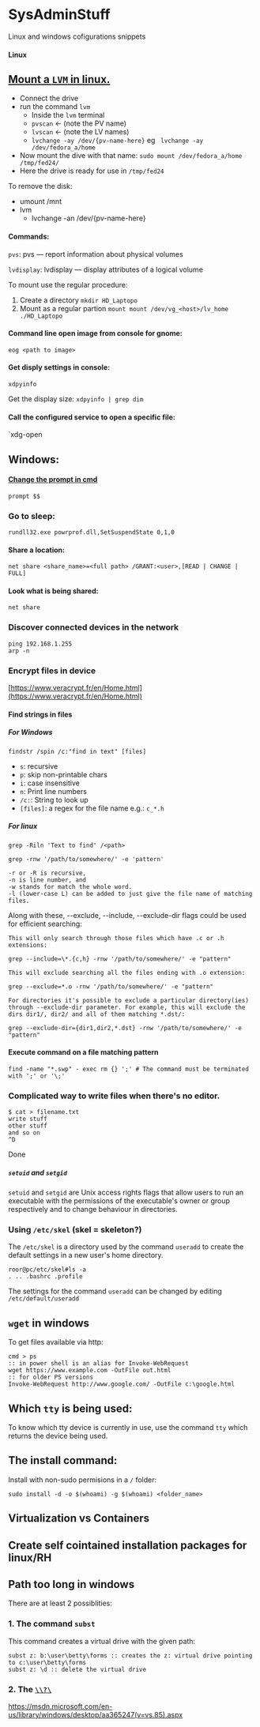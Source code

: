 # SysAdminStuff
Linux and windows cofigurations snippets

#### Linux

## [Mount a `LVM` in linux.](http://www.digitage.co.uk/digitage/library/linux/mounting-external-lvm-disk-in-linux)
  - Connect the drive
  - run the command `lvm`
    - Inside the `lvm` terminal
    - `pvscan` <- (note the PV name)
    - `lvscan` <- (note the LV names)
    - `lvchange -ay /dev/{pv-name-here}` eg ` lvchange -ay /dev/fedora_a/home`
  - Now mount the dive with that name: `sudo mount /dev/fedora_a/home /tmp/fed24/`
  - Here the drive is ready for use in `/tmp/fed24`

  To remove the disk:

  - umount /mnt
  - lvm
    - lvchange -an /dev/{pv-name-here}


#### Commands:
`pvs`:
     pvs — report information about physical volumes

`lvdisplay`:
    lvdisplay — display attributes of a logical volume


To mount use the regular procedure:

1. Create a directory
    `mkdir HD_Laptopo`
2. Mount as a regular partion
    `mount mount /dev/vg_<host>/lv_home ./HD_Laptopo`

#### Command line open image from console for gnome:
`eog <path to image>`

#### Get disply settings in console:
`xdpyinfo`

Get the display size:
`xdpyinfo | grep dim`

#### Call the configured service to open a specific file:
`xdg-open <path to file>


## Windows:
#### [Change the prompt in cmd](https://www.microsoft.com/resources/documentation/windows/xp/all/proddocs/en-us/prompt.mspx?mfr=true)
```
prompt $$
```
### Go to sleep:
```
rundll32.exe powrprof.dll,SetSuspendState 0,1,0
```
#### Share a location:
`net share <share_name>=<full path> /GRANT:<user>,[READ | CHANGE | FULL]`

#### Look what is being shared:
`net share`


### Discover connected devices in the network
```
ping 192.168.1.255
arp -n
```


### Encrypt files in device

[https://www.veracrypt.fr/en/Home.html](https://www.veracrypt.fr/en/Home.html)


#### Find strings in files
##### For Windows
```
findstr /spin /c:"find in text" [files]
```
* `s`: recursive
* `p`: skip non-printable chars
* `i`: case insensitive
* `n`: Print line numbers
* `/c:`: String to look up
* `[files]`: a regex for the file name e.g.: `c_*.h`

##### For linux
```
grep -Riln 'Text to find' /<path>
```

```
grep -rnw '/path/to/somewhere/' -e 'pattern'
```
    -r or -R is recursive,
    -n is line number, and
    -w stands for match the whole word.
    -l (lower-case L) can be added to just give the file name of matching files.

Along with these, --exclude, --include, --exclude-dir flags could be used for efficient searching:

    This will only search through those files which have .c or .h extensions:

    grep --include=\*.{c,h} -rnw '/path/to/somewhere/' -e "pattern"

    This will exclude searching all the files ending with .o extension:

    grep --exclude=*.o -rnw '/path/to/somewhere/' -e "pattern"

    For directories it's possible to exclude a particular directory(ies) through --exclude-dir parameter. For example, this will exclude the dirs dir1/, dir2/ and all of them matching *.dst/:

    grep --exclude-dir={dir1,dir2,*.dst} -rnw '/path/to/somewhere/' -e "pattern"




#### Execute command on a file matching pattern
```
find -name "*.swp" - exec rm {} ';' # The command must be terminated with ';' or '\;'
```


### Complicated way to write files when there's no editor.

```
$ cat > filename.txt
write stuff
other stuff
and so on
^D
```
Done


##### `setuid` and `setgid`

`setuid` and `setgid` are Unix access rights flags that allow users to run an executable with the permissions of the executable's owner or group respectively and to change behaviour in directories.

### Using `/etc/skel` (skel = skeleton?)

The `/etc/skel` is a directory used by the command `useradd` to create
the default settings in a new user's home directory.

```
roor@pc/etc/skel#ls -a
. .. .bashrc .profile
```

The settings for the command `useradd` can be changed by editing
`/etc/default/useradd`


## `wget` in windows

To get files available via http:
```
cmd > ps
:: in power shell is an alias for Invoke-WebRequest
wget https://www.example.com -OutFile out.html
:: for older PS versions
Invoke-WebRequest http://www.google.com/ -OutFile c:\google.html
```

## Which `tty` is being used:
To know which tty device is currently in use, use the command `tty`
which returns the device being used.

## The install command:
Install with non-sudo permisions in a `/` folder:
```
sudo install -d -o $(whoami) -g $(whoami) <folder_name>
```

## Virtualization vs Containers




## Create self cointained installation packages for linux/RH

## Path too long in windows

There are at least 2 possiblities:
### 1. The command `subst`
This command creates a virtual drive with the given path:
```
subst z: b:\user\betty\forms :: creates the z: virtual drive pointing to c:\user\betty\forms
subst z: \d :: delete the virtual drive
```
### 2. The [`\\?\`](https://reverseengineering.stackexchange.com/questions/3798/c-question-marks-in-paths)

https://msdn.microsoft.com/en-us/library/windows/desktop/aa365247(v=vs.85).aspx
